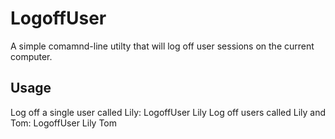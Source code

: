 # LogoffUser
A simple comamnd-line utilty that will log off user sessions on the current computer.

## Usage
Log off a single user called Lily:
    LogoffUser Lily
Log off users called Lily and Tom:
    LogoffUser Lily Tom
